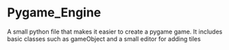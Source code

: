 # Pygame_Engine
A small python file that makes it easier to create a pygame game. It includes basic classes such as gameObject and a small editor for adding tiles
